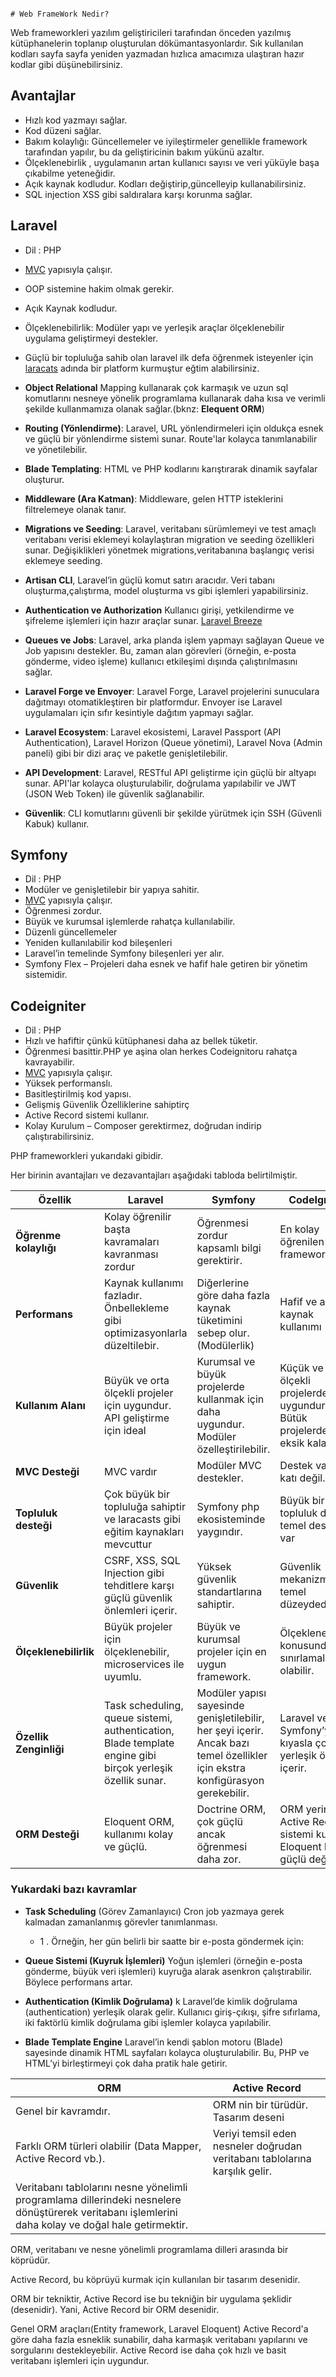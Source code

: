                                                                            # Web FrameWork Nedir?

Web frameworkleri yazılım geliştiricileri tarafından önceden yazılmış kütüphanelerin toplanıp oluşturulan  dökümantasyonlardır.
Sık kullanılan kodları sayfa sayfa yeniden yazmadan hızlıca amacımıza ulaştıran hazır kodlar gibi düşünebilirsiniz.


## Avantajlar
- Hızlı kod yazmayı sağlar.
- Kod düzeni sağlar.
- Bakım kolaylığı:  Güncellemeler ve iyileştirmeler genellikle framework tarafından yapılır, bu da geliştiricinin bakım yükünü azaltır.
- Ölçeklenebirlik , uygulamanın artan kullanıcı sayısı ve veri yüküyle başa çıkabilme yeteneğidir.
- Açık kaynak kodludur. Kodları değiştirip,güncelleyip kullanabilirsiniz.
- SQL injection XSS gibi saldıralara karşı korunma sağlar.

## Laravel 

* Dil : PHP
* [MVC](https://github.com/xBugor/MVC "MVC NEDİR") yapısıyla çalışır.
* OOP sistemine hakim olmak gerekir.
* Açık Kaynak kodludur.
* Ölçeklenebilirlik: Modüler yapı ve yerleşik araçlar ölçeklenebilir uygulama geliştirmeyi destekler.

* Güçlü bir topluluğa sahib olan laravel ilk defa öğrenmek isteyenler için [laracats](https://laracasts.com/)  adında bir platform kurmuştur eğtim alabilirsiniz.
* **Object Relational** Mapping kullanarak çok karmaşık ve uzun sql komutlarını nesneye yönelik programlama kullanarak daha kısa ve verimli şekilde kullanmamıza olanak sağlar.(bknz: **Elequent ORM**)
* **Routing (Yönlendirme)**: Laravel, URL yönlendirmeleri için oldukça esnek ve güçlü bir yönlendirme sistemi sunar. Route'lar kolayca tanımlanabilir ve yönetilebilir.
* **Blade Templating**:   HTML ve PHP kodlarını karıştırarak dinamik sayfalar oluşturur.
* **Middleware (Ara Katman)**: Middleware, gelen HTTP isteklerini filtrelemeye olanak tanır.
* **Migrations ve Seeding**: Laravel, veritabanı sürümlemeyi ve test amaçlı veritabanı verisi eklemeyi kolaylaştıran migration ve seeding özellikleri sunar. Değişiklikleri yönetmek migrations,veritabanına başlangıç verisi eklemeye seeding.
* **Artisan CLI**, Laravel’in güçlü komut satırı aracıdır. Veri tabanı oluşturma,çalıştırma, model oluşturma vs gibi işlemleri yapabilirsiniz.
* **Authentication ve Authorization** Kullanıcı girişi, yetkilendirme ve şifreleme işlemleri için hazır araçlar sunar. [Laravel Breeze](https://laravel.com/docs/10.x/starter-kits#laravel-breeze)
* **Queues ve Jobs**: Laravel, arka planda işlem yapmayı sağlayan Queue ve Job yapısını destekler. Bu, zaman alan görevleri (örneğin, e-posta gönderme, video işleme) kullanıcı etkileşimi dışında çalıştırılmasını sağlar.
* **Laravel Forge ve Envoyer**: Laravel Forge, Laravel projelerini sunuculara dağıtmayı otomatikleştiren bir platformdur. Envoyer ise Laravel uygulamaları için sıfır kesintiyle dağıtım yapmayı sağlar.
* **Laravel Ecosystem**: Laravel ekosistemi, Laravel Passport (API Authentication), Laravel Horizon (Queue yönetimi), Laravel Nova (Admin paneli) gibi bir dizi araç ve paketle genişletilebilir.
* **API Development**: Laravel, RESTful API geliştirme için güçlü bir altyapı sunar. API'lar kolayca oluşturulabilir, doğrulama yapılabilir ve JWT (JSON Web Token) ile güvenlik sağlanabilir.

* **Güvenlik**: CLI komutlarını güvenli bir şekilde yürütmek için SSH (Güvenli Kabuk) kullanır.


## Symfony

* Dil : PHP
* Modüler ve genişletilebir bir yapıya sahitir.
* [MVC](https://github.com/xBugor/MVC "MVC NEDİR") yapısıyla çalışır.
* Öğrenmesi zordur.
* Büyük ve kurumsal işlemlerde rahatça kullanılabilir.
* Düzenli güncellemeler
* Yeniden kullanılabilir kod bileşenleri
* Laravel’in temelinde Symfony bileşenleri yer alır.
* Symfony Flex – Projeleri daha esnek ve hafif hale getiren bir yönetim sistemidir.


## Codeigniter 

* Dil : PHP
* Hızlı ve hafiftir çünkü kütüphanesi daha az bellek tüketir.
* Öğrenmesi basittir.PHP ye aşina olan herkes Codeignitoru rahatça kavrayabilir.
* [MVC](https://github.com/xBugor/MVC "MVC NEDİR") yapısıyla çalışır.
* Yüksek performanslı.
* Basitleştirilmiş kod yapısı.
* Gelişmiş Güvenlik Özelliklerine sahiptirç
* Active Record sistemi kullanır.
* Kolay Kurulum – Composer gerektirmez, doğrudan indirip çalıştırabilirsiniz.

PHP frameworkleri yukarıdaki gibidir.

Her birinin avantajları ve dezavantajları aşağıdaki tabloda belirtilmiştir.

| Özellik   | Laravel  | Symfony  | CodeIgniter |
|-----------|---------|----------|-------------|
| **Öğrenme kolaylığı** | Kolay öğrenilir başta kavramaları kavranması zordur  | Öğrenmesi zordur kapsamlı bilgi gerektirir. | En kolay öğrenilen frameworktür. |
|**Performans** | Kaynak kullanımı fazladır. Önbellekleme gibi optimizasyonlarla düzeltilebir.| Diğerlerine göre daha fazla kaynak tüketimini sebep olur. (Modülerlik)| Hafif ve az kaynak kullanımı|
**Kullanım Alanı**| Büyük ve orta ölçekli projeler için uygundur. API geliştirme için ideal| Kurumsal ve büyük projelerde kullanmak için daha uygundur. Modüler özelleştirilebilir.| Küçük ve orta ölçekli projelerde uygundur. Bütük projelerde eksik kalabilir.|
|**MVC Desteği**| MVC vardır|Modüler MVC destekler.|Destek var ama katı değil.
|**Topluluk desteği**| Çok büyük bir topluluğa sahiptir ve laracasts gibi eğitim kaynakları mevcuttur| Symfony php ekosisteminde yaygındır.| Büyük bir topluluk değil temel destek var|
| **Güvenlik** | CSRF, XSS, SQL Injection gibi tehditlere karşı güçlü güvenlik önlemleri içerir. |  Yüksek güvenlik standartlarına sahiptir. | Güvenlik mekanizmaları temel düzeydedir.|
| **Ölçeklenebilirlik** | Büyük projeler için ölçeklenebilir, microservices ile uyumlu. | Büyük ve kurumsal projeler için en uygun framework. |  Ölçeklenebilirlik konusunda sınırlamalar olabilir. |
| **Özellik Zenginliği** | Task scheduling, queue sistemi, authentication, Blade template engine gibi birçok yerleşik özellik sunar. | Modüler yapısı sayesinde genişletilebilir, her şeyi içerir.  Ancak bazı temel özellikler için ekstra konfigürasyon gerekebilir. | Laravel ve Symfony’ye kıyasla çok az yerleşik özellik içerir. |
| **ORM Desteği** | Eloquent ORM, kullanımı kolay ve güçlü. |  Doctrine ORM, çok güçlü ancak öğrenmesi daha zor. | ORM yerine Active Record sistemi kullanır, Eloquent kadar güçlü değil. |



### Yukardaki bazı kavramlar

- **Task Scheduling** (Görev Zamanlayıcı)
Cron job yazmaya gerek kalmadan zamanlanmış görevler tanımlanması.
   - 1 . Örneğin, her gün belirli bir saatte bir e-posta göndermek için:
 
- **Queue Sistemi (Kuyruk İşlemleri)**
Yoğun işlemleri (örneğin e-posta gönderme, büyük veri işlemleri) kuyruğa alarak asenkron çalıştırabilir.
Böylece performans artar.

- **Authentication (Kimlik Doğrulama)** k
Laravel’de kimlik doğrulama (authentication) yerleşik olarak gelir. Kullanıcı giriş-çıkışı, şifre sıfırlama, iki faktörlü kimlik doğrulama gibi işlemler kolayca yapılabilir.

- **Blade Template Engine**
Laravel’in kendi şablon motoru (Blade) sayesinde dinamik HTML sayfaları kolayca oluşturulabilir.
Bu, PHP ve HTML’yi birleştirmeyi çok daha pratik hale getirir.


|  ORM |  Active Record  |
|-----------|---------|
|Genel bir kavramdır.| ORM nin bir türüdür. Tasarım deseni|
|Farklı ORM türleri olabilir (Data Mapper, Active Record vb.).	|Veriyi temsil eden nesneler doğrudan veritabanı tablolarına karşılık gelir.
|Veritabanı tablolarını nesne yönelimli programlama dillerindeki nesnelere dönüştürerek veritabanı işlemlerini daha kolay ve doğal hale getirmektir.|

ORM, veritabanı ve nesne yönelimli programlama dilleri arasında bir köprüdür.

Active Record, bu köprüyü kurmak için kullanılan bir tasarım desenidir.

 ORM bir tekniktir, Active Record ise bu tekniğin bir uygulama şeklidir (desenidir). Yani, Active Record bir ORM desenidir.

  Genel ORM araçları(Entity framework, Laravel Eloquent) Active Record'a göre daha fazla esneklik sunabilir, daha karmaşık veritabanı yapılarını ve sorgularını destekleyebilir. Active Record ise daha çok hızlı ve basit veritabanı işlemleri için uygundur.

